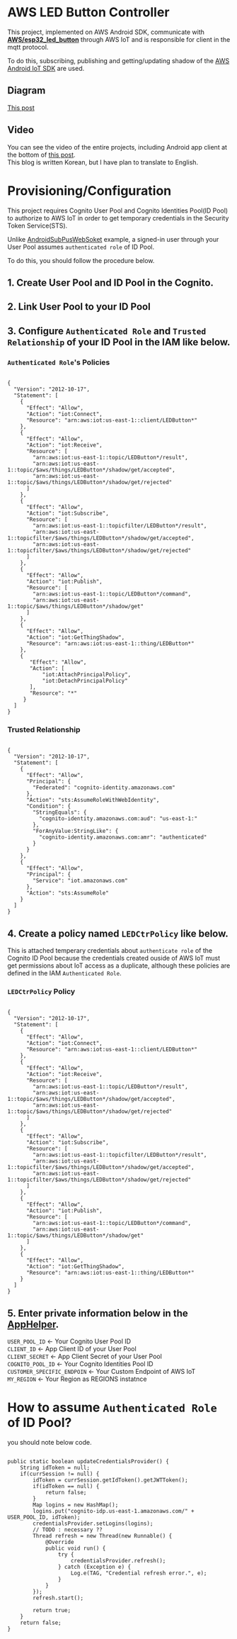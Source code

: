 # AWS LED Button Controller

This project, implemented on AWS Android SDK, communicate with [**AWS/esp32_led_button**](https://github.com/JoonDong2/AWS/tree/master/esp32_led_button) through AWS IoT and is responsible for client in the mqtt protocol.

To do this, subscribing, publishing and getting/updating shadow of the [AWS Android IoT SDK](https://github.com/aws/aws-sdk-android/tree/master/aws-android-sdk-iot/src/main/java/com/amazonaws/mobileconnectors/iot) are used.

## Diagram

[This post](http://joondong.tistory.com/71?category=692982)

## Video

You can see the video of the entire projects, including Android app client at the bottom of [this post](http://joondong.tistory.com/61?category=651762).  
This blog is written Korean, but I have plan to translate to English.

# Provisioning/Configuration

This project requires Cognito User Pool and Cognito Identities Pool(ID Pool) to authorize to AWS IoT in order to get temporary credentials in the Security Token Service(STS).

Unlike [AndroidSubPusWebSoket](https://github.com/awslabs/aws-sdk-android-samples/tree/master/AndroidPubSubWebSocket) example, a signed-in user through your User Pool assumes `authenticated role` of ID Pool.

To do this, you should follow the procedure below.

## 1. Create User Pool and ID Pool in the Cognito.

## 2. Link User Pool to your ID Pool

## 3. Configure `Authenticated Role` and `Trusted Relationship` of your ID Pool in the IAM like below.

### `Authenticated Role`'s Policies
<pre><code>
{
  "Version": "2012-10-17",
  "Statement": [
    {
      "Effect": "Allow",
      "Action": "iot:Connect",
      "Resource": "arn:aws:iot:us-east-1:<account id>:client/LEDButton*"
    },
    {
      "Effect": "Allow",
      "Action": "iot:Receive",
      "Resource": [
        "arn:aws:iot:us-east-1:<account id>:topic/LEDButton*/result",
        "arn:aws:iot:us-east-1:<account id>:topic/$aws/things/LEDButton*/shadow/get/accepted",
        "arn:aws:iot:us-east-1:<account id>:topic/$aws/things/LEDButton*/shadow/get/rejected"
      ]
    },
    {
      "Effect": "Allow",
      "Action": "iot:Subscribe",
      "Resource": [
        "arn:aws:iot:us-east-1:<account id>:topicfilter/LEDButton*/result",
        "arn:aws:iot:us-east-1:<account id>:topicfilter/$aws/things/LEDButton*/shadow/get/accepted",
        "arn:aws:iot:us-east-1:<account id>:topicfilter/$aws/things/LEDButton*/shadow/get/rejected"
      ]
    },
    {
      "Effect": "Allow",
      "Action": "iot:Publish",
      "Resource": [
        "arn:aws:iot:us-east-1:<account id>:topic/LEDButton*/command",
        "arn:aws:iot:us-east-1:<account id>:topic/$aws/things/LEDButton*/shadow/get"
      ]
    },
    {
      "Effect": "Allow",
      "Action": "iot:GetThingShadow",
      "Resource": "arn:aws:iot:us-east-1:<account id>:thing/LEDButton*"
    },
    {
       "Effect": "Allow",
       "Action": [
           "iot:AttachPrincipalPolicy",
           "iot:DetachPrincipalPolicy"
       ],
       "Resource": "*"
     }
  ]
}
</code></pre>

### Trusted Relationship
<pre><code>
{
  "Version": "2012-10-17",
  "Statement": [
    {
      "Effect": "Allow",
      "Principal": {
        "Federated": "cognito-identity.amazonaws.com"
      },
      "Action": "sts:AssumeRoleWithWebIdentity",
      "Condition": {
        "StringEquals": {
          "cognito-identity.amazonaws.com:aud": "us-east-1:<user pool id>"
        },
        "ForAnyValue:StringLike": {
          "cognito-identity.amazonaws.com:amr": "authenticated"
        }
      }
    },
    {
      "Effect": "Allow",
      "Principal": {
        "Service": "iot.amazonaws.com"
      },
      "Action": "sts:AssumeRole"
    }
  ]
}
</code></pre>

## 4. Create a policy named `LEDCtrPolicy` like below. 

This is attached temperary credentials about `authenticate role` of the Cognito ID Pool because the credentials created ouside of AWS IoT must get permissions about IoT access as a duplicate, although these policies are defined in the IAM `Authenticated Role`.

### `LEDCtrPolicy` Policy
<pre><code>
{
  "Version": "2012-10-17",
  "Statement": [
    {
      "Effect": "Allow",
      "Action": "iot:Connect",
      "Resource": "arn:aws:iot:us-east-1:<account id>:client/LEDButton*"
    },
    {
      "Effect": "Allow",
      "Action": "iot:Receive",
      "Resource": [
        "arn:aws:iot:us-east-1:<account id>:topic/LEDButton*/result",
        "arn:aws:iot:us-east-1:<account id>:topic/$aws/things/LEDButton*/shadow/get/accepted",
        "arn:aws:iot:us-east-1:<account id>:topic/$aws/things/LEDButton*/shadow/get/rejected"
      ]
    },
    {
      "Effect": "Allow",
      "Action": "iot:Subscribe",
      "Resource": [
        "arn:aws:iot:us-east-1:<account id>:topicfilter/LEDButton*/result",
        "arn:aws:iot:us-east-1:<account id>:topicfilter/$aws/things/LEDButton*/shadow/get/accepted",
        "arn:aws:iot:us-east-1:<account id>:topicfilter/$aws/things/LEDButton*/shadow/get/rejected"
      ]
    },
    {
      "Effect": "Allow",
      "Action": "iot:Publish",
      "Resource": [
        "arn:aws:iot:us-east-1:<account id>:topic/LEDButton*/command",
        "arn:aws:iot:us-east-1:<account id>:topic/$aws/things/LEDButton*/shadow/get"
      ]
    },
    {
      "Effect": "Allow",
      "Action": "iot:GetThingShadow",
      "Resource": "arn:aws:iot:us-east-1:<account id>:thing/LEDButton*"
    }
  ]
}
</code></pre>

## 5. Enter private information below in the [AppHelper](https://github.com/JoonDong2/Android/blob/master/AWSLEDButton/app/src/main/java/com/amazonaws/youruserpools/AppHelper.java).

`USER_POOL_ID` <- Your Cognito User Pool ID  
`CLIENT_ID` <- App Client ID of your User Pool  
`CLIENT_SECRET` <- App Client Secret of your User Pool  
`COGNITO_POOL_ID` <- Your Cognito Identities Pool ID  
`CUSTOMER_SPECIFIC_ENDPOIN` <- Your Custom Endpoint of AWS IoT  
`MY_REGION` <- Your Region as REGIONS instatnce  

# How to assume `Authenticated Role` of ID Pool?

you should note below code.
<pre><code>
public static boolean updateCredentialsProvider() {
    String idToken = null;
    if(currSession != null) {
        idToken = currSession.getIdToken().getJWTToken();
        if(idToken == null) {
            return false;
        }
        Map<String, String> logins = new HashMap<String, String>();
        logins.put("cognito-idp.us-east-1.amazonaws.com/" + USER_POOL_ID, idToken);
        credentialsProvider.setLogins(logins);
        // TODO : necessary ??
        Thread refresh = new Thread(new Runnable() {
            @Override
            public void run() {
                try {
                    credentialsProvider.refresh();
                } catch (Exception e) {
                    Log.e(TAG, "Credential refresh error.", e);
                }
            }
        });
        refresh.start();

        return true;
    }
    return false;
}
</code></pre>